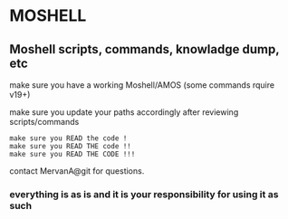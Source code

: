# MOSHELL
## Moshell scripts, commands, knowladge dump, etc

make sure you have a working Moshell/AMOS (some commands rquire v19+)

make sure you update your paths accordingly after reviewing scripts/commands

```
make sure you READ the code !
make sure you READ THE code !!
make sure you READ THE CODE !!!
```

contact MervanA@git for questions.

### everything is as is and it is your responsibility for using it as such
